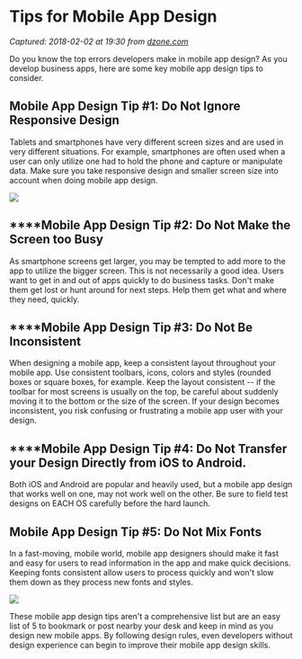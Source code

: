 # Tips for Mobile App Design

_Captured: 2018-02-02 at 19:30 from [dzone.com](https://dzone.com/articles/mobile-app-design-1?edition=359116&utm_source=Daily%20Digest&utm_medium=email&utm_campaign=Daily%20Digest%202018-02-02)_

Do you know the top errors developers make in mobile app design? As you develop business apps, here are some key mobile app design tips to consider.

## **Mobile App Design Tip #1: Do Not Ignore Responsive Design**

Tablets and smartphones have very different screen sizes and are used in very different situations. For example, smartphones are often used when a user can only utilize one had to hold the phone and capture or manipulate data. Make sure you take responsive design and smaller screen size into account when doing mobile app design.

![](https://www.alphasoftware.com/hs-fs/hubfs/2015/10/responsive-wordpress-website.jpg?t=1517267227944&width=350&name=responsive-wordpress-website.jpg)

## ****Mobile App Design Tip #2: **Do Not Make the Screen too Busy**

As smartphone screens get larger, you may be tempted to add more to the app to utilize the bigger screen. This is not necessarily a good idea. Users want to get in and out of apps quickly to do business tasks. Don't make them get lost or hunt around for next steps. Help them get what and where they need, quickly.

## ****Mobile App Design Tip #3: **Do Not Be Inconsistent**

When designing a mobile app, keep a consistent layout throughout your mobile app. Use consistent toolbars, icons, colors and styles (rounded boxes or square boxes, for example. Keep the layout consistent -- if the toolbar for most screens is usually on the top, be careful about suddenly moving it to the bottom or the size of the screen. If your design becomes inconsistent, you risk confusing or frustrating a mobile app user with your design.

## ****Mobile App Design Tip #4: **Do Not Transfer your Design Directly from iOS to Android.**

Both iOS and Android are popular and heavily used, but a mobile app design that works well on one, may not work well on the other. Be sure to field test designs on EACH OS carefully before the hard launch.

## ****Mobile App Design Tip #5: Do Not Mix Fonts****

In a fast-moving, mobile world, mobile app designers should make it fast and easy for users to read information in the app and make quick decisions. Keeping fonts consistent allow users to process quickly and won't slow them down as they process new fonts and styles.

![](https://www.alphasoftware.com/hs-fs/hubfs/Alpha%202018/Mixed%20Fonts.jpg?t=1517267227944&width=220&name=Mixed%20Fonts.jpg)

These mobile app design tips aren't a comprehensive list but are an easy list of 5 to bookmark or post nearby your desk and keep in mind as you design new mobile apps. By following design rules, even developers without design experience can begin to improve their mobile app design skills.
